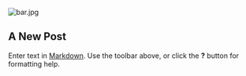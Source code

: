 ![bar.jpg]({{site.baseurl}}/skins/black/bar.jpg)
## A New Post

Enter text in [Markdown](http://daringfireball.net/projects/markdown/). Use the toolbar above, or click the **?** button for formatting help.
